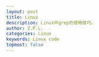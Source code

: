 ```yaml
---
layout: post
title: Linux
description: Linux中grep的使用技巧。
author: Z.P.L.
categories: Linux
keywords: Linux code
topmost: false
---
```




        
